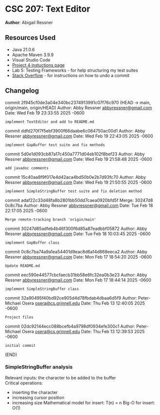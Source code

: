 # CSC 207: Text Editor

**Author**: Abigail Ressner

## Resources Used

+ Java 21.0.6
+ Apache Maven 3.9.9
+ Visual Studio Code
+ [Project 4 instuctions page](https://osera.cs.grinnell.edu/ttap/data-structures-labs/text-editor.html)
+ Lab 5: Testing Frameworks - for help structuring my test suites
+ [Stack Overflow](https://stackoverflow.com/questions/50091802/vs-code-commit-undo) - for instructions on how to undo a commit

## Changelog
commit 2f945cf0de3a04e340bc2374913991c07f76c970 (HEAD -> main, origin/main, origin/HEAD)
Author: Abby Ressner <abbyressner@gmail.com>
Date:   Wed Feb 19 23:33:55 2025 -0600

    implement TextEditor and add to README.md

commit ddfd270f7f5ebf3900f66daabe6c084750ac00d1
Author: Abby Ressner <abbyressner@gmail.com>
Date:   Wed Feb 19 22:43:05 2025 -0600

    implement GapBuffer test suite and fix methods

commit 5d0e1d093cb87a17c450a7771d04eb102f8bef23
Author: Abby Ressner <abbyressner@gmail.com>
Date:   Wed Feb 19 21:58:48 2025 -0600

    add javadoc comments

commit 15c40aa8f9f017e4d42aca4bd50b0e2b7d93fc70
Author: Abby Ressner <abbyressner@gmail.com>
Date:   Wed Feb 19 21:50:55 2025 -0600

    implement SimpleStringBuffer test suite and fix deletion method

commit adaf22c33d48fa8b2801bb50dd7caea0920bfd5f
Merge: 30247d8 0c8c7ba
Author: Abby Ressner <abbyressner@gmail.com>
Date:   Tue Feb 18 22:17:05 2025 -0600

    Merge remote-tracking branch 'origin/main'

commit 30247d85adfeb4b46f300f6d85a87eadbbf05872
Author: Abby Ressner <abbyressner@gmail.com>
Date:   Tue Feb 18 10:03:45 2025 -0600

    implement GapBuffer class

commit 0c8c7ba74a9a1ea54401d9eac8d6a14d868eeca2
Author: Abby Ressner <abbyressner@gmail.com>
Date:   Mon Feb 17 18:54:20 2025 -0600

    Update README.md

commit eec590e44577cbcfaecb31bb58e6fc32ea0b3e23
Author: Abby Ressner <abbyressner@gmail.com>
Date:   Mon Feb 17 18:44:14 2025 -0600

    implement SimpleStringBuffer class

commit 32a90495f40bd92ce905d4d78fbdab4dbaa6d5f9
Author: Peter-Michael Osera <osera@cs.grinnell.edu>
Date:   Thu Feb 13 12:40:05 2025 -0600

    Project files

commit 02dc92144ecc088bcefb4a9798df0934efe300c1
Author: Peter-Michael Osera <osera@cs.grinnell.edu>
Date:   Thu Feb 13 12:39:53 2025 -0600

    initial commit
(END)

### SimpleStringBuffer analysis
Relevant inputs: the character to be added to the buffer \
Critical operations:
- inserting the character
- increasing cursor position
- increasing size
Mathematical model for insert: T(n) = n
Big-O for insert: O(1)